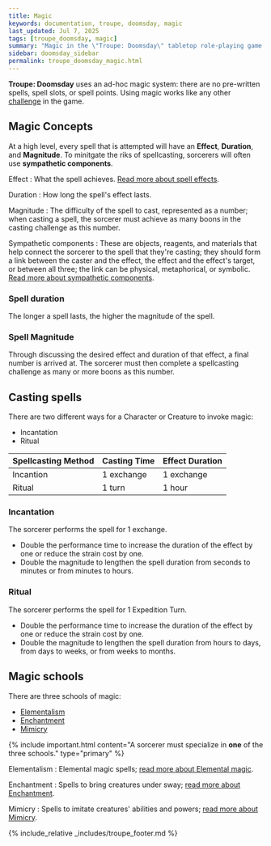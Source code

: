 ```yaml
---
title: Magic
keywords: documentation, troupe, doomsday, magic
last_updated: Jul 7, 2025
tags: [troupe_doomsday, magic]
summary: "Magic in the \"Troupe: Doomsday\" tabletop role-playing game."
sidebar: doomsday_sidebar
permalink: troupe_doomsday_magic.html
---
```


**Troupe: Doomsday** uses an ad-hoc magic system: there are no pre-written spells, spell slots, or spell points. Using magic works like any other [challenge](troupe_doomsday_challenges.html) in the game.

## Magic Concepts

At a high level, every spell that is attempted will have an **Effect**, **Duration**, and **Magnitude**. To minitgate the riks of spellcasting, sorcerers will often use **sympathetic components**.

Effect
: What the spell achieves. [Read more about spell effects](troupe_doomsday_magic_effects.html).

Duration
: How long the spell's effect lasts.

Magnitude
: The difficulty of the spell to cast, represented as a number; when casting a spell, the sorcerer must achieve as many boons in the casting challenge as this number.

Sympathetic components
: These are objects, reagents, and materials that help connect the sorcerer to the spell that they're casting; they should form a link between the caster and the effect, the effect and the effect's target, or between all three; the link can be physical, metaphorical, or symbolic. [Read more about sympathetic components](troupe_doomsday_magic_sympathetic.html).

### Spell duration

The longer a spell lasts, the higher the magnitude of the spell.

### Spell Magnitude

Through discussing the desired effect and duration of that effect, a final number is arrived at. The sorcerer must then complete a spellcasting challenge as many or more boons as this number.

## Casting spells

There are two different ways for a Character or Creature to invoke magic:

- Incantation
- Ritual

| Spellcasting Method | Casting Time | Effect Duration |
| ------------------- | ------------ | --------------- |
| Incantion           | 1 exchange   | 1 exchange      |
| Ritual              | 1 turn       | 1 hour          |

### Incantation

The sorcerer performs the spell for 1 exchange.

- Double the performance time to increase the duration of the effect by one or reduce the strain cost by one.
- Double the magnitude to lengthen the spell duration from seconds to minutes or from minutes to hours.

### Ritual

The sorcerer performs the spell for 1 Expedition Turn.

- Double the performance time to increase the duration of the effect by one or reduce the strain cost by one.
- Double the magnitude to lengthen the spell duration from hours to days, from days to weeks, or from weeks to months.

## Magic schools

There are three schools of magic:

- [Elementalism](troupe_doomsday_magic_elemental.html)
- [Enchantment](troupe_doomsday_magic_enchantment.html)
- [Mimicry](troupe_doomsday_magic_mimicry.html)

{% include important.html content="A sorcerer must specialize in **one** of the three schools." type="primary" %}

Elementalism
: Elemental magic spells; [read more about Elemental magic](troupe_doomsday_magic_elemental.html).

Enchantment
: Spells to bring creatures under sway; [read more about Enchantment](troupe_doomsday_magic_enchantment.html).

Mimicry
: Spells to imitate creatures' abilities and powers; [read more about Mimicry](troupe_doomsday_magic_mimicry.html).

{% include_relative _includes/troupe_footer.md %}
